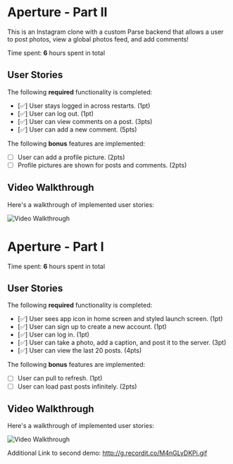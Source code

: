 # Aperture - Part II

This is an Instagram clone with a custom Parse backend that allows a user to post photos, view a global photos feed, and add comments!

Time spent: **6** hours spent in total

## User Stories

The following **required** functionality is completed:

- [✅] User stays logged in across restarts. (1pt)
- [✅] User can log out. (1pt)
- [✅] User can view comments on a post. (3pts)
- [✅] User can add a new comment. (5pts)

The following **bonus** features are implemented:

- [ ] User can add a profile picture. (2pts)
- [ ] Profile pictures are shown for posts and comments. (2pts)

## Video Walkthrough

Here's a walkthrough of implemented user stories:

<img src='http://g.recordit.co/BRZihmxGhM.gif' title='Video Walkthrough' width='' alt='Video Walkthrough' />

# Aperture - Part I

Time spent: **6** hours spent in total

## User Stories

The following **required** functionality is completed:

- [✅] User sees app icon in home screen and styled launch screen. (1pt)
- [✅] User can sign up to create a new account. (1pt)
- [✅] User can log in. (1pt)
- [✅] User can take a photo, add a caption, and post it to the server. (3pt)
- [✅] User can view the last 20 posts. (4pts)

The following **bonus** features are implemented:

- [ ] User can pull to refresh. (1pt)
- [ ] User can load past posts infinitely. (2pts)

## Video Walkthrough

Here's a walkthrough of implemented user stories:

<img src='http://g.recordit.co/qKXxJO2CWZ.gif' title='Video Walkthrough' width='' alt='Video Walkthrough' />

Additional Link to second demo: http://g.recordit.co/M4nGLyDKPi.gif
